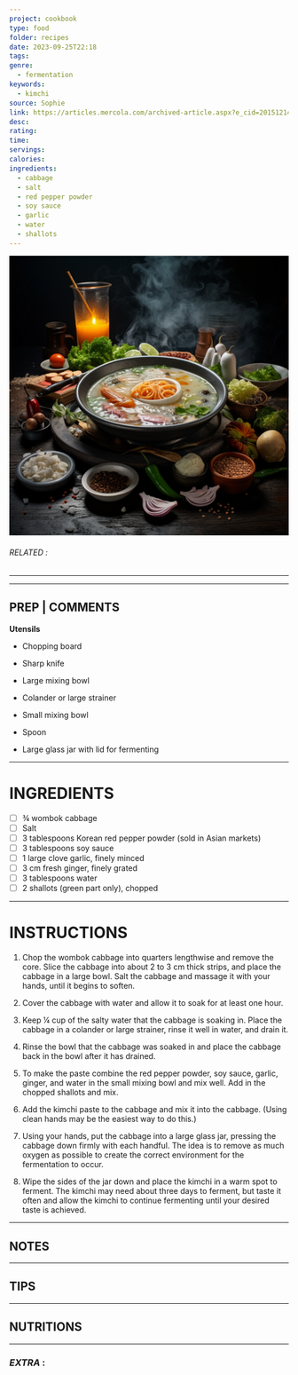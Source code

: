 ```yaml
---
project: cookbook
type: food
folder: recipes
date: 2023-09-25T22:18
tags: 
genre:
  - fermentation
keywords:
  - kimchi
source: Sophie
link: https://articles.mercola.com/archived-article.aspx?e_cid=20151214Z1_PRNL_art_2&utm_source=prnl&utm_medium=email&utm_content=art2&utm_campaign=20151214Z1&et_cid=DM92698&et_rid=1263149471
desc: 
rating: 
time: 
servings: 
calories: 
ingredients:
  - cabbage
  - salt
  - red pepper powder
  - soy sauce
  - garlic
  - water
  - shallots
---
```


![IMAGE](_default.png)

###### *RELATED* : 
---


---
## PREP | COMMENTS

**Utensils**

- Chopping board
    
- Sharp knife
    
- Large mixing bowl
    
- Colander or large strainer
    
- Small mixing bowl
    
- Spoon
    
- Large glass jar with lid for fermenting

---
# INGREDIENTS

- [ ] ¾ wombok cabbage
- [ ] Salt
- [ ] 3 tablespoons Korean red pepper powder (sold in Asian markets)
- [ ] 3 tablespoons soy sauce
- [ ] 1 large clove garlic, finely minced
- [ ] 3 cm fresh ginger, finely grated
- [ ] 3 tablespoons water
- [ ] 2 shallots (green part only), chopped

---
# INSTRUCTIONS

1. Chop the wombok cabbage into quarters lengthwise and remove the core. Slice the cabbage into about 2 to 3 cm thick strips, and place the cabbage in a large bowl. Salt the cabbage and massage it with your hands, until it begins to soften.
    
2. Cover the cabbage with water and allow it to soak for at least one hour.
    
3. Keep ¼ cup of the salty water that the cabbage is soaking in. Place the cabbage in a colander or large strainer, rinse it well in water, and drain it.
    
4. Rinse the bowl that the cabbage was soaked in and place the cabbage back in the bowl after it has drained.
    
5. To make the paste combine the red pepper powder, soy sauce, garlic, ginger, and water in the small mixing bowl and mix well. Add in the chopped shallots and mix. 
    
6. Add the kimchi paste to the cabbage and mix it into the cabbage. (Using clean hands may be the easiest way to do this.)
    
7. Using your hands, put the cabbage into a large glass jar, pressing the cabbage down firmly with each handful. The idea is to remove as much oxygen as possible to create the correct environment for the fermentation to occur.
    
8. Wipe the sides of the jar down and place the kimchi in a warm spot to ferment. The kimchi may need about three days to ferment, but taste it often and allow the kimchi to continue fermenting until your desired taste is achieved.

---
## NOTES



---
## TIPS



---
## NUTRITIONS



---
### *EXTRA* :



